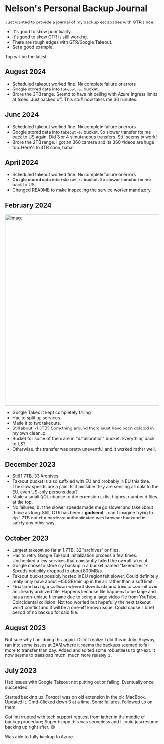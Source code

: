 # Nelson's Personal Backup Journal

Just wanted to provide a journal of my backup escapades with GTR since:

* It's good to show punctuality.
* It's good to show GTR is still working.
* There are rough edges with GTR/Google Takeout.
* Set a good example.

Top will be the latest.

## August 2024

* Scheduled takeout worked fine. No complete failure or errors
* Google stored data into `takeout-eu` bucket.
* Broke the 3TB range. Seemd to have hit ceiling with Azure Ingress limits at times. Just backed off. This stuff now takes me 30 minutes.

## June 2024

* Scheduled takeout worked fine. No complete failure or errors
* Google stored data into `takeout-eu` bucket. So slower transfer for me back to US again. Did 3 or 4 simutaneous transfers. Still seems to work!
* Broke the 2TB range. I got an 360 camera and its 360 videos are huge too. Here's to 3TB soon, haha! 

## April 2024

* Scheduled takeout worked fine. No complete failure or errors
* Google stored data into `takeout-eu` bucket. So slower transfer for me back to US.
* Changed README to make inspecting the service worker mandatory.

## February 2024

<img width="625" alt="image" src="https://github.com/nelsonjchen/gargantuan-takeout-rocket/assets/5363/3f776bfd-f45c-4ea7-a0f1-58e4fb5f9c9f">

* Google Takeout kept completely failing
* Had to split up services.
* Made it to two takeouts.
* Still about ~1.6TB? Something around there must have been deleted in my own cleanup.
* Bucket for some of them are in "datalibration" bucket. Everything back to US?
* Otherwise, the transfer was pretty uneventful and it worked rather well.

## December 2023

* Still 1.7TB. 33 Archives
* Takeout bucket is also suffxied with EU and probably in EU this time. The slow speeds are a pain. Is it possible they are sending all data to the EU, even US-only persons data?
* Made a small QOL change to the extension to list highest number'd files at the top.
* No failures, but the slower speeds made me go slower and take about thrice as long. Still, GTR has been a **godsend**. I can't imagine trying to rip 1.7TB out of a hardcore authenticated web browser backend to safety any other way.

## October 2023

* Largest takeout so far at 1.7TB. 32 "archives" or files.
* Had to retry Google Takeout initialization process a few times. Unchecked a few services that constantly failed the overall takeout.
* Google chose to store my backup in a bucket named "takeout-eu"? Speeds noticibly dropped to about 800MB/s.
* Takeout bucket possibly hosted in EU region felt slower. Could definitely really only have about ~150GB/min up in the air rather than a soft limit.
* First time having a collision where it downloads and tries to commit over an already archived file. Happens because file happens to be large and has a non-unique filename due to being a large video file from YouTube. Coincidental collision. Not too worried but hopefully the next takeout won't conflict and it will be a one-off known issue. Could cause a brief period of no backup for said file.

## August 2023

Not sure why I am doing this again. Didn't realize I did this in July. Anyway, ran into some issues at 2AM where it seems the backups seemed to fail more to transfer than day. Added and edited some robustness to gtr-ext. It now seems to transload much, much more reliably :).

## July 2023

Had issues with Google Takeout not putting out or failing. Eventually once succeeded.

Started backing up. Forgot I was on old extension in the old MacBook. Updated it. Cmd-Clicked down 3 at a time. Some failures. Followed up on them.

Got interrupted with tech support request from father in the middle of backup procedure; Super happy this was serverless and I could just resume backing up right after. 😄

Was able to fully backup to Azure.
